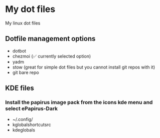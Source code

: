 # My dot files
My linux dot files

## Dotfile management options
- dotbot
- chezmoi (✅ currently selected option)
- yadm
- stow (great for simple dot files but you cannot install git repos with it)
- git bare repo

## KDE files
### Install the papirus image pack from the icons kde menu and select ePapirus-Dark
* ~/.config/
 * kglobalshortcutsrc
 * kdeglobals
